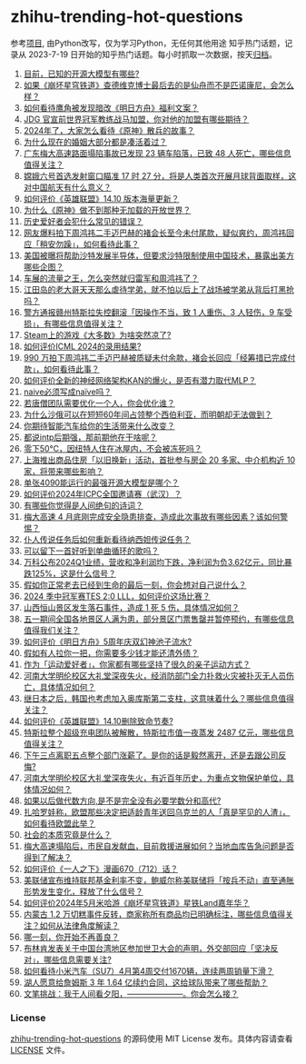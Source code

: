 # zhihu-trending-hot-questions
参考[项目](https://github.com/justjavac/zhihu-trending-hot-questions), 由Python改写，仅为学习Python，无任何其他用途
知乎热门话题，记录从 2023-7-19
日开始的知乎热门话题。每小时抓取一次数据，按天[归档](./data)。
<!-- BEGIN -->
<!-- 最后更新时间 2024-05-03 04:22:35.181122 -->
1. [目前，已知的开源大模型有哪些?](https://www.zhihu.com/question/623672939)
1. [如果《崩坏星穹铁道》查德维克博士最后去的是仙舟而不是匹诺康尼，会怎么样？](https://www.zhihu.com/question/653004750)
1. [如何看待鹰角被发现暗改《明日方舟》福利文案？](https://www.zhihu.com/question/654615392)
1. [JDG 官宣前世界冠军教练战马加盟，你对他的加盟有哪些期待？](https://www.zhihu.com/question/654765361)
1. [2024年了，大家怎么看待《原神》散兵的故事？](https://www.zhihu.com/question/654718292)
1. [为什么现在的婚姻大部分都是凑活着过？](https://www.zhihu.com/question/654569268)
1. [广东梅大高速路面塌陷事故已发现 23 辆车陷落，已致 48 人死亡，哪些信息值得关注？](https://www.zhihu.com/question/654753065)
1. [嫦娥六号首选发射窗口瞄准 17 时 27 分，将是人类首次开展月球背面取样，这对中国航天有什么意义？](https://www.zhihu.com/question/654475920)
1. [如何评价《英雄联盟》14.10 版本海量更新？](https://www.zhihu.com/question/654667949)
1. [为什么《原神》做不到那种无加载的开放世界？](https://www.zhihu.com/question/654525975)
1. [历史爱好者会犯什么常见的错误？](https://www.zhihu.com/question/654778497)
1. [网友爆料拍下周鸿祎二手迈巴赫的褚会长至今未付尾款，疑似爽约，周鸿祎回应「稍安勿躁」，如何看待此事？](https://www.zhihu.com/question/654718239)
1. [美国被曝将帮助沙特发展半导体，但要求沙特限制使用中国技术，暴露出美方哪些企图？](https://www.zhihu.com/question/654771999)
1. [车展的流量之王，怎么突然就归雷军和周鸿祎了？](https://www.zhihu.com/question/654073588)
1. [江田岛的老大哥天天那么虐待学弟，就不怕以后上了战场被学弟从背后打黑抢吗？](https://www.zhihu.com/question/654217282)
1. [警方通报赣州特斯拉失控翻滚「因操作不当，致 1 人重伤、3 人轻伤，9 车受损」，有哪些信息值得关注？](https://www.zhihu.com/question/654752088)
1. [Steam上的游戏《大多数》为啥突然凉了?](https://www.zhihu.com/question/625130967)
1. [如何评价ICML 2024的录用结果?](https://www.zhihu.com/question/651459078)
1. [990 万拍下周鸿祎二手迈巴赫被质疑未付余款，褚会长回应「经筹措已完成付款」，如何看待此事？](https://www.zhihu.com/question/654836354)
1. [如何评价全新的神经网络架构KAN的爆火，是否有潜力取代MLP？](https://www.zhihu.com/question/654782350)
1. [naive必须写成naïve吗？](https://www.zhihu.com/question/653679530)
1. [若唐僧团队需要优化一个人，你会优化谁？](https://www.zhihu.com/question/653479142)
1. [为什么沙俄可以在短短60年间占领整个西伯利亚，而明朝却无法做到？](https://www.zhihu.com/question/653640316)
1. [你期待智能汽车给你的生活带来什么改变？](https://www.zhihu.com/question/634428919)
1. [都说intp后期强，那前期他在干啥呢？](https://www.zhihu.com/question/646409973)
1. [零下50℃，因纽特人住在冰屋内，不会被冻死吗？](https://www.zhihu.com/question/653834143)
1. [上海推出商品住房「以旧换新」活动，首批参与房企 20 多家、中介机构近 10 家，将带来哪些影响？](https://www.zhihu.com/question/654838971)
1. [单张4090能运行的最强开源大模型是哪个？](https://www.zhihu.com/question/649233834)
1. [如何评价2024年ICPC全国邀请赛（武汉）？](https://www.zhihu.com/question/648600132)
1. [有哪些你觉得是人间绝句的诗词？](https://www.zhihu.com/question/287378875)
1. [梅大高速 4 月底刚完成安全隐患排查，造成此次事故有哪些因素？该如何警惕？](https://www.zhihu.com/question/654776117)
1. [仆人传说任务后如何重新看待纳西妲传说任务？](https://www.zhihu.com/question/654360943)
1. [可以留下一首好听到单曲循环的歌吗？](https://www.zhihu.com/question/650111245)
1. [万科公布2024Q1业绩，营收和净利润均下跌，净利润为负3.62亿元，同比暴跌125%，这是什么信号？](https://www.zhihu.com/question/654562635)
1. [假如你正常老去已经到生命的最后一刻，你会想对自己说什么？](https://www.zhihu.com/question/654622987)
1. [2024 季中冠军赛TES 2:0 LLL，如何评价这场比赛？](https://www.zhihu.com/question/654782172)
1. [山西恒山景区发生落石事件，造成 1 死 5 伤，具体情况如何？](https://www.zhihu.com/question/654794790)
1. [五一期间全国各地景区人满为患，部分景区门票售罄并暂停预约，有哪些信息值得我们关注？](https://www.zhihu.com/question/654784114)
1. [如何评价《明日方舟》5周年庆双幻神池子流水?](https://www.zhihu.com/question/654756365)
1. [假如有人拉你一把，你需要多少钱才能还清外债？](https://www.zhihu.com/question/654792569)
1. [作为「运动爱好者」，你家都有哪些坚持了很久的亲子运动方式？](https://www.zhihu.com/question/653432635)
1. [河南大学明伦校区大礼堂深夜失火，经消防部门全力扑救火灾被扑灭无人员伤亡，具体情况如何？](https://www.zhihu.com/question/654835867)
1. [继日本之后，韩国也考虑加入奥库斯第二支柱，这意味着什么？哪些信息值得关注？](https://www.zhihu.com/question/654780607)
1. [如何评价《英雄联盟》14.10删除致命节奏?](https://www.zhihu.com/question/654629417)
1. [特斯拉整个超级充电团队被解散，特斯拉市值一夜蒸发 2487 亿元，哪些信息值得关注？](https://www.zhihu.com/question/654714773)
1. [下午三点离职五点整个部门涨薪了。是你的话是毅然离开，还是去跟公司反悔?](https://www.zhihu.com/question/654709985)
1. [河南大学明伦校区大礼堂深夜失火，有近百年历史，为重点文物保护单位，具体情况如何？](https://www.zhihu.com/question/654835867)
1. [如果以后做代数方向,是不是完全没有必要学数分和高代?](https://www.zhihu.com/question/653525982)
1. [扎哈罗娃称，欧盟那些决定把适龄青年送回乌克兰的人「真是罕见的人渣」，如何看待欧盟此举？](https://www.zhihu.com/question/654682338)
1. [社会的本质究竟是什么？](https://www.zhihu.com/question/499152042)
1. [梅大高速塌陷后，市民自发献血，目前救援进展如何？当地血库告急问题是否得到了解决？](https://www.zhihu.com/question/654751925)
1. [如何评价《一人之下》漫画670（712）话？](https://www.zhihu.com/question/654807223)
1. [美联储宣布维持联邦基金利率不变，鲍威尔称美联储将「按兵不动」直至通胀形势发生变化，释放了什么信号？](https://www.zhihu.com/question/654746788)
1. [如何评价2024年5月米哈游《崩坏星穹铁道》星铁Land嘉年华？](https://www.zhihu.com/question/654780736)
1. [内蒙古 1.2 万切糕事件反转，商家称所有商品均已明确标注，哪些信息值得关注？如何从法律角度解读？](https://www.zhihu.com/question/654692721)
1. [哪一刻，你开始不再善良？](https://www.zhihu.com/question/646456270)
1. [布林肯发表关于中国台湾地区参加世卫大会的声明，外交部回应「坚决反对」，哪些信息需要关注?](https://www.zhihu.com/question/654783784)
1. [如何看待小米汽车（SU7）4月第4周交付1670辆，连续两周销量下滑？](https://www.zhihu.com/question/654606692)
1. [湖人愿意给詹姆斯 3 年 1.64 亿续约合同，这给球队带来了哪些帮助？](https://www.zhihu.com/question/654604485)
1. [文笔挑战：我于人间看夕阳，———————。你会怎么接？](https://www.zhihu.com/question/654753655)
<!-- END -->
### License
[zhihu-trending-hot-questions](https://github.com/yaogengzhu/zhihu-trending-hot-questions)
的源码使用 MIT License 发布。具体内容请查看 [LICENSE](./LICENSE) 文件。
